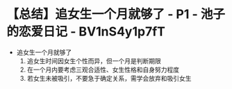 # 【总结】追女生一个月就够了 - P1 - 池子的恋爱日记 - BV1nS4y1p7fT

-   追女生一个月就够了
    1.  追女生时间因女生个性而异，但一个月是判断期限
    2.  在一个月内要考虑三观合适性、女生性格和自身努力程度
    3.  若女生未被吸引，不要急于确定关系，需学会放弃和吸引女生